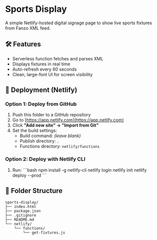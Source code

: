 # Sports Display

A simple Netlify-hosted digital signage page to show live sports fixtures from Fanzo XML feed.

## 🛠 Features
- Serverless function fetches and parses XML
- Displays fixtures in real time
- Auto-refresh every 60 seconds
- Clean, large-font UI for screen visibility

## 🚀 Deployment (Netlify)

### Option 1: Deploy from GitHub
1. Push this folder to a GitHub repository
2. Go to [https://app.netlify.com](https://app.netlify.com)
3. Click **"Add new site" → "Import from Git"**
4. Set the build settings:
   - Build command: *(leave blank)*
   - Publish directory: `.`  
   - Functions directory: `netlify/functions`

### Option 2: Deploy with Netlify CLI
1. Run:
\`\`\`bash
npm install -g netlify-cli
netlify login
netlify init
netlify deploy --prod
\`\`\`

## 📂 Folder Structure
```
sports-display/
├── index.html
├── package.json
├── .gitignore
├── README.md
└── netlify/
    └── functions/
        └── get-fixtures.js
```
